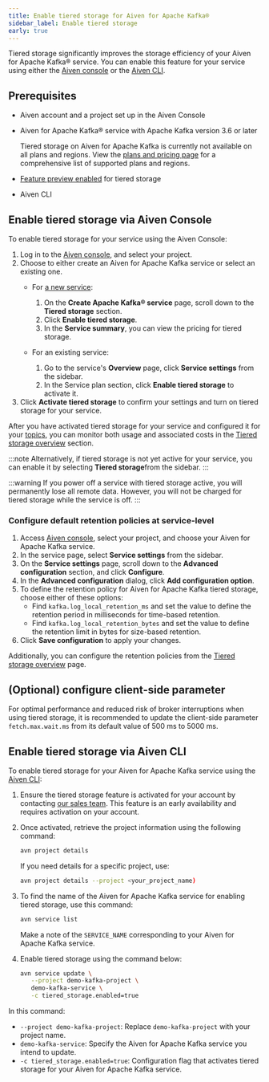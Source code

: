```yaml
---
title: Enable tiered storage for Aiven for Apache Kafka®
sidebar_label: Enable tiered storage
early: true
---
```


Tiered storage significantly improves the storage efficiency of your Aiven for Apache Kafka® service. You can enable this feature for your service using either the [Aiven console](https://console.aiven.io/) or the [Aiven CLI](/docs/tools/cli).

## Prerequisites

-   Aiven account and a project set up in the Aiven Console
-   Aiven for Apache Kafka® service with Apache Kafka version 3.6 or later

    Tiered storage on Aiven for Apache Kafka is currently not available
    on all plans and regions. View the [plans and pricing
    page](https://aiven.io/pricing?product=kafka) for a comprehensive
    list of supported plans and regions.

-   [Feature preview enabled](/docs/platform/howto/feature-preview) for tiered storage
-   Aiven CLI

## Enable tiered storage via Aiven Console

To enable tiered storage for your service using the Aiven Console:

1. Log in to the [Aiven console](https://console.aiven.io/), and select
    your project.
1. Choose to either create an Aiven for Apache Kafka service or select an
   existing one.
   -   For [a new service](/docs/platform/howto/create_new_service):

       1.  On the **Create Apache Kafka® service** page, scroll down to
           the **Tiered storage** section.
       1.  Click **Enable tiered storage**.
       1.  In the **Service summary**, you can view the pricing for
           tiered storage.
   -   For an existing service:
       1.  Go to the service's **Overview** page, click **Service
           settings** from the sidebar.
       1.  In the Service plan section, click **Enable tiered storage**
           to activate it.
1.  Click **Activate tiered storage** to confirm your settings and turn
    on tiered storage for your service.

After you have activated tiered storage for your service and configured it for your
[topics](/docs/products/kafka/howto/configure-topic-tiered-storage), you can monitor both
usage and associated costs in the
[Tiered storage overview](/docs/products/kafka/howto/tiered-storage-overview-page) section.

:::note
Alternatively, if tiered storage is not yet active for your service,
you can enable it by selecting **Tiered storage**from the sidebar.
:::

:::warning
If you power off a service with tiered storage active, you will
permanently lose all remote data. However, you will not be charged for
tiered storage while the service is off.
:::

### Configure default retention policies at service-level

1.  Access [Aiven console](https://console.aiven.io/), select your
    project, and choose your Aiven for Apache Kafka service.
1.  In the service page, select **Service settings** from the sidebar.
1.  On the **Service settings** page, scroll down to the **Advanced
    configuration** section, and click **Configure**.
1.  In the **Advanced configuration** dialog, click **Add configuration
    option**.
1.  To define the retention policy for Aiven for Apache Kafka tiered
    storage, choose either of these options:
    -   Find `kafka.log_local_retention_ms` and set the value to define
        the retention period in milliseconds for time-based retention.
    -   Find `kafka.log_local_retention_bytes` and set the value to
        define the retention limit in bytes for size-based retention.
1.  Click **Save configuration** to apply your changes.

Additionally, you can configure the retention policies from the
[Tiered storage overview](/docs/products/kafka/howto/tiered-storage-overview-page#modify-retention-polices) page.

## (Optional) configure client-side parameter

For optimal performance and reduced risk of broker interruptions when
using tiered storage, it is recommended to update the client-side
parameter `fetch.max.wait.ms` from its default value of 500 ms to 5000 ms.

## Enable tiered storage via Aiven CLI

To enable tiered storage for your Aiven for Apache
Kafka service using the [Aiven CLI](/docs/tools/cli):

1. Ensure the tiered storage feature is activated for your account by contacting [our sales
   team](mailto:sales@aiven.io). This feature is an early availability and requires
   activation on your account.

1.  Once activated, retrieve the project information using the following command:

    ```bash
    avn project details
    ```

    If you need details for a specific project, use:

    ```bash
    avn project details --project <your_project_name)
    ```

1.  To find the name of the Aiven for Apache Kafka service for enabling tiered storage,
    use this command:

    ```bash
    avn service list
    ```

    Make a note of the `SERVICE_NAME` corresponding to your Aiven for
    Apache Kafka service.

1.  Enable tiered storage using the command below:

    ```bash
    avn service update \
       --project demo-kafka-project \
       demo-kafka-service \
       -c tiered_storage.enabled=true
    ```

In this command:

-   `--project demo-kafka-project`: Replace `demo-kafka-project` with
    your project name.
-   `demo-kafka-service`: Specify the Aiven for Apache Kafka service you
    intend to update.
-   `-c tiered_storage.enabled=true`: Configuration flag that activates
    tiered storage for your Aiven for Apache Kafka service.
